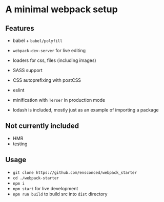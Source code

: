 # A minimal webpack setup

## Features

- babel + `babel/polyfill`
- `webpack-dev-server` for live editing
- loaders for css, files (including images)
- SASS support
- CSS autoprefixing with postCSS
- eslint
- minification with `Terser` in production mode

- lodash is included, mostly just as an example of importing a package

## Not currently included

- HMR
- testing

## Usage

- `git clone https://github.com/ensconced/webpack_starter`
- `cd ./webpack-starter`
- `npm i`
- `npm start` for live development
- `npm run build` to build src into `dist` directory